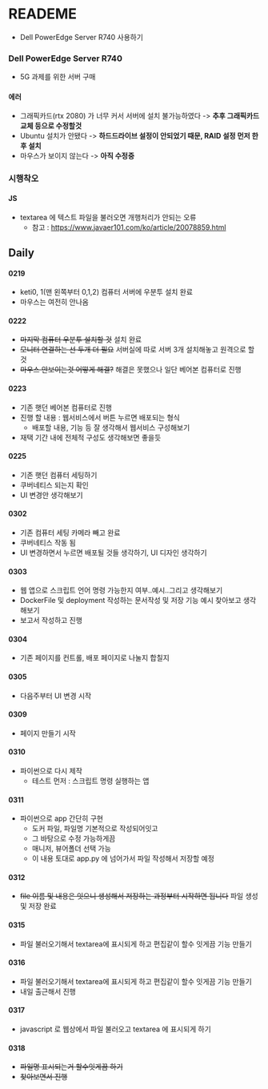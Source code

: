 # READEME

- Dell PowerEdge Server R740 사용하기



### Dell PowerEdge Server R740 

- 5G 과제를 위한 서버 구매



#### 에러

- 그래픽카드(rtx 2080) 가 너무 커서 서버에 설치 불가능하였다 -> **추후 그래픽카드 교체 등으로 수정할것**
- Ubuntu 설치가 안됐다 -> **하드드라이브 설정이 안되었기 때문, RAID 설정 먼저 한 후 설치**
- 마우스가 보이지 않는다 -> **아직 수정중**





### 시행착오

#### JS

- textarea 에 텍스트 파일을 불러오면 개행처리가 안되는 오류
  - 참고 : https://www.javaer101.com/ko/article/20078859.html





## Daily

#### 0219

- keti0, 1(맨 왼쪽부터 0,1,2) 컴퓨터 서버에 우분투 설치 완료
- 마우스는 여전히 안나옴 



#### 0222

- ~~마지막 컴퓨터 우분투 설치할 것~~ 설치 완료
- ~~모니터 연결하는 선 두개 더 필요~~ 서버실에 따로 서버 3개 설치해놓고 원격으로 할것
- ~~마우스 안보이는것 어떻게 해결?~~ 해결은 못했으나 일단 베어본 컴퓨터로 진행



#### 0223

- 기존 햇던 베어본 컴퓨터로 진행
- 진행 할 내용 : 웹서비스에서 버튼 누르면 배포되는 형식
  - 배포할 내용, 기능 등 잘 생각해서 웹서비스 구성해보기
- 재택 기간 내에 전체적 구성도 생각해보면 좋을듯



#### 0225

- 기존 햇던 컴퓨터 세팅하기
- 쿠버네티스 되는지 확인
- UI 변경안 생각해보기



#### 0302

- 기존 컴퓨터 세팅 카메라 빼고 완료
- 쿠버네티스 작동 됨
- UI 변경하면서 누르면 배포될 것들 생각하기, UI  디자인 생각하기



#### 0303

- 웹 앱으로 스크립트 언어 명령 가능한지 여부..예시..그리고 생각해보기
- DockerFile  및 deployment 작성하는 문서작성 및 저장 기능 예시 찾아보고 생각해보기
- 보고서 작성하고 진행





#### 0304

- 기존 페이지를 컨트롤, 배포 페이지로 나눌지 합칠지 



#### 0305

- 다음주부터 UI 변경 시작



#### 0309

- 페이지 만들기 시작



#### 0310

- 파이썬으로 다시 제작 
  - 테스트 먼저 : 스크립트 명령 실행하는 앱



#### 0311

- 파이썬으로 app 간단히 구현
  - 도커 파일, 파일명 기본적으로 작성되어잇고
  - 그 바탕으로 수정 가능하게끔
  - 매니저, 뷰어폴더 선택 가능
  - 이 내용 토대로 app.py 에 넘어가서 파일 작성해서 저장할 예정



#### 0312

- ~~file 이름 및 내용은 잇으니 생성해서 저장하는 과정부터 시작하면 됩니다~~ 파일 생성및 저장 완료



#### 0315

- 파일 불러오기해서 textarea에 표시되게 하고 편집같이 할수 잇게끔 기능 만들기



#### 0316

- 파일 불러오기해서 textarea에 표시되게 하고 편집같이 할수 잇게끔 기능 만들기
- 내일 출근해서 진행



#### 0317

- javascript 로 웹상에서 파일 불러오고 textarea 에 표시되게 하기



#### 0318

- ~~파일명 표시되는거 할수잇게끔 하기~~
- ~~찾아보면서 진행~~